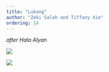 ```yaml
---
title: "Lukang"
author: "Zeki Salah and Tiffany Xie"
ordering: 14
---
```


_after Hala Alyan_

![](/assets/zine/z4/lukang/IMG_5446.jpg)

![](/assets/zine/z4/lukang/Spirituality-Poem-Lukang.jpg)
